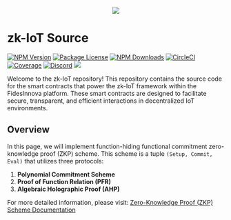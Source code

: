 <p align="center">
  <a href="https://fidesinnova.io/" target="blank"><img src="https://fidesinnova.io/Download/logo/g-c-web-back.png" /></a>
</p>

# zk-IoT Source

<a href="https://www.npmjs.com/~nestjscore" target="_blank"><img src="https://img.shields.io/npm/v/@nestjs/core.svg" alt="NPM Version" /></a>
<a href="https://www.npmjs.com/~nestjscore" target="_blank"><img src="https://img.shields.io/npm/l/@nestjs/core.svg" alt="Package License" /></a>
<a href="https://www.npmjs.com/~nestjscore" target="_blank"><img src="https://img.shields.io/npm/dm/@nestjs/common.svg" alt="NPM Downloads" /></a>
<a href="https://circleci.com/gh/nestjs/nest" target="_blank"><img src="https://img.shields.io/circleci/build/github/nestjs/nest/master" alt="CircleCI" /></a>
<a href="https://coveralls.io/github/nestjs/nest?branch=master" target="_blank"><img src="https://coveralls.io/repos/github/nestjs/nest/badge.svg?branch=master#9" alt="Coverage" /></a>
<a href="https://discord.com/invite/NQdM6JGwcs" target="_blank"><img src="https://img.shields.io/badge/discord-online-brightgreen.svg" alt="Discord"/></a>
<a href="https://twitter.com/FidesInnova" target="_blank"><img src="https://img.shields.io/twitter/follow/nestframework.svg?style=social&label=Follow"></a>


Welcome to the zk-IoT repository! This repository contains the source code for the smart contracts that power the zk-IoT framework within the FidesInnova platform. These smart contracts are designed to facilitate secure, transparent, and efficient interactions in decentralized IoT environments.

## Overview
In this page, we will implement function-hiding functional commitment zero-knowledge proof (ZKP) scheme. This scheme is a tuple `(Setup, Commit, Eval)` that utilizes three protocols:

1. **Polynomial Commitment Scheme**
2. **Proof of Function Relation (PFR)**
3. **Algebraic Holographic Proof (AHP)**

For more detailed information, please visit: [Zero-Knowledge Proof (ZKP) Scheme Documentation](https://fidesinnova-1.gitbook.io/fidesinnova-docs/zero-knowledge-proof-zkp-scheme)
